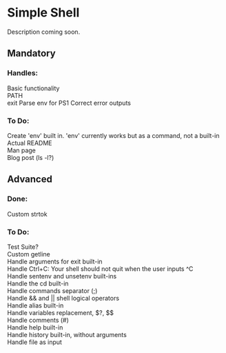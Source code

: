 # Simple Shell
Description coming soon.

## Mandatory
### Handles:
Basic functionality\
PATH\
exit
Parse env for PS1
Correct error outputs

### To Do:
Create 'env' built in. 'env' currently works but as a command, not a built-in\
Actual README\
Man page\
Blog post (ls -l?)


## Advanced
### Done:
Custom strtok

### To Do:
Test Suite?\
Custom getline\
Handle arguments for exit built-in\
Handle Ctrl+C: Your shell should not quit when the user inputs ^C\
Handle sentenv and unsetenv built-ins\
Handle the cd built-in\
Handle commands separator (;)\
Handle && and || shell logical operators\
Handle alias built-in\
Handle variables replacement, $?, $$\
Handle comments (#)\
Handle help built-in\
Handle history built-in, without arguments\
Handle file as input
